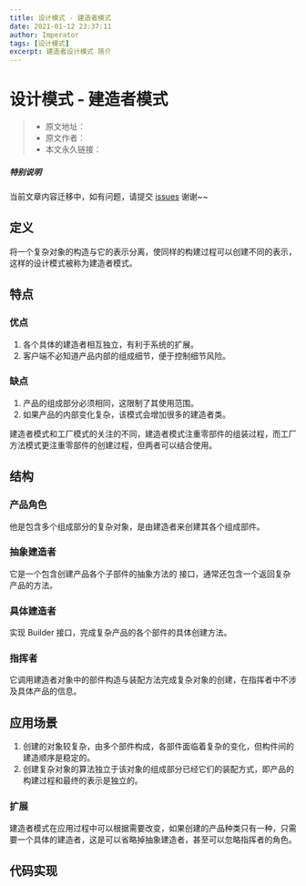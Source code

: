 ```yaml
---
title: 设计模式 - 建造者模式
date: 2021-01-12 23:37:11
author: Imperator
tags: [设计模式]
excerpt: 建造者设计模式 简介
---
```



# 设计模式 - 建造者模式

> * 原文地址：[]()
> * 原文作者：[]()
> * 本文永久链接：[]()

##### **特别说明**

当前文章内容迁移中，如有问题，请提交 [issues](https://github.com/Starrier/starrier.github.io/issues) 谢谢~~

## 定义

将一个复杂对象的构造与它的表示分离，使同样的构建过程可以创建不同的表示，这样的设计模式被称为建造者模式。

## 特点

### 优点

1. 各个具体的建造者相互独立，有利于系统的扩展。
2. 客户端不必知道产品内部的组成细节，便于控制细节风险。

### 缺点

1. 产品的组成部分必须相同，这限制了其使用范围。
2. 如果产品的内部变化复杂，该模式会增加很多的建造者类。

建造者模式和工厂模式的关注的不同，建造者模式注重零部件的组装过程，而工厂方法模式更注重零部件的创建过程，但两者可以结合使用。


## 结构

### 产品角色

他是包含多个组成部分的复杂对象，是由建造者来创建其各个组成部件。

### 抽象建造者

它是一个包含创建产品各个子部件的抽象方法的 接口，通常还包含一个返回复杂产品的方法。

### 具体建造者

实现 Builder 接口，完成复杂产品的各个部件的具体创建方法。

### 指挥者

它调用建造者对象中的部件构造与装配方法完成复杂对象的创建，在指挥者中不涉及具体产品的信息。

## 应用场景

1. 创建的对象较复杂，由多个部件构成，各部件面临着复杂的变化，但构件间的建造顺序是稳定的。
2. 创建复杂对象的算法独立于该对象的组成部分已经它们的装配方式，即产品的构建过程和最终的表示是独立的。

### 扩展

建造者模式在应用过程中可以根据需要改变，如果创建的产品种类只有一种，只需要一个具体的建造者，这是可以省略掉抽象建造者，甚至可以忽略指挥者的角色。

## 代码实现


